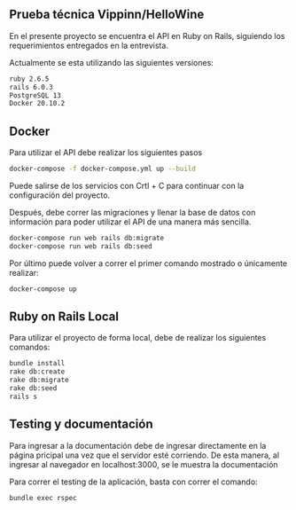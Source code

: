 ## Prueba técnica Vippinn/HelloWine
En el presente proyecto se encuentra el API en Ruby on Rails, siguiendo los requerimientos entregados en la entrevista.

Actualmente se esta utilizando las siguientes versiones:
```bash
ruby 2.6.5
rails 6.0.3
PostgreSQL 13
Docker 20.10.2
```

## Docker
Para utilizar el API debe realizar los siguientes pasos
```bash
docker-compose -f docker-compose.yml up --build
```

Puede salirse de los servicios con Crtl + C para continuar con la configuración del proyecto.

Después, debe correr las migraciones y llenar la base de datos con información para poder utilizar el API de una manera más sencilla.

```bash
docker-compose run web rails db:migrate
docker-compose run web rails db:seed
```

Por último puede volver a correr el primer comando mostrado o únicamente realizar:
```bash
docker-compose up
```

## Ruby on Rails Local
Para utilizar el proyecto de forma local, debe de realizar los siguientes comandos:
```bash
bundle install
rake db:create
rake db:migrate
rake db:seed
rails s
```

## Testing y documentación
Para ingresar a la documentación debe de ingresar directamente en la página pricipal una vez que el servidor esté corriendo. De esta manera, al ingresar al navegador en localhost:3000, se le muestra la documentación

Para correr el testing de la aplicación, basta con correr el comando:
```bash
bundle exec rspec
```


